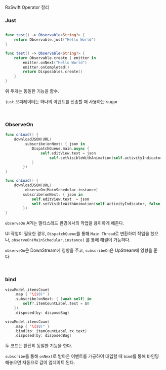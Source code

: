 
RxSwift Operator 정리

### Just

```swift

func test() -> Observable<String?> {
    return Observable.just("Hello World")
}

func test() -> Observable<String?> {
    return Observable.create { emitter in
        emitter.onNext("Hello World")
        emitter.onCompleted()
        return Disposables.create()
    }
}
```

위 두개는 동일한 기능을 함수.

`just` 오퍼레이터는 하나의 이벤트를 전송할 때 사용하는 sugar

<br>

### ObserveOn

```swift
func onLoad() {
    downloadJSON(URL)
        .subscribe(onNext: { json in
            DispatchQueue.main.async {
                self.editView.text = json
                    self.setVisibleWithAnimation(self.activityIndicator, false)
            }
        })
}

func onLoad() {
    downloadJSON(URL)
        .observeOn(MainSchedular.instance)
        subscribe(onNext: { json in
            self.editView.text  = json
            self.setVisibleWithAnimation(self.activityIndicator, false)
        })
}
```

`observeOn` API는 멀티스레드 환경에서의 작업을 용이하게 해준다.

UI 작업이 필요한 경우, `DispatchQueue`를 통해 `Main Thread`로 변환하여 작업을 했으나, `observeOn(MainSchedular.instance)` 를 통해 해결이 가능하다.

`observeOn`은 DownStream에 영향을 주고, `subscribeOn`은 UpStream에 영향을 준다.

<br>

### bind

```swift
viewModel.itemsCount
    .map { "\($0)" }
    .subscribe(onNext: { [weak self] in
        self?.itemCountLabel.text = $0
    })
    .disposed(by: disposeBag)

viewModel.itemsCount
    .map { "\($0)" }
    .bind(to: itemCountLabel.rx.text)
    .disposed(by: disposedBag)
```

두 코드는 완전히 동일한 기능을 한다.

`subscribe`를 통해 `onNext`로 받아온 이벤트를 가공하여 대입할 때  `bind`를 통해 바인딩 해놓으면 자동으로 값이 업데이트 된다.
